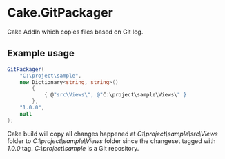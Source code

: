 # Cake.GitPackager
Cake AddIn which copies files based on Git log.

## Example usage
```cs
GitPackager(
    "C:\project\sample",
    new Dictionary<string, string>()
        {
            { @"src\Views\", @"C:\project\sample\Views\" }
        },
    "1.0.0",
    null
);
```

Cake build will copy all changes happened at *C:\project\sample\src\Views* folder to *C:\project\sample\Views* folder since the changeset tagged with *1.0.0* tag. *C:\project\sample* is a Git repository.